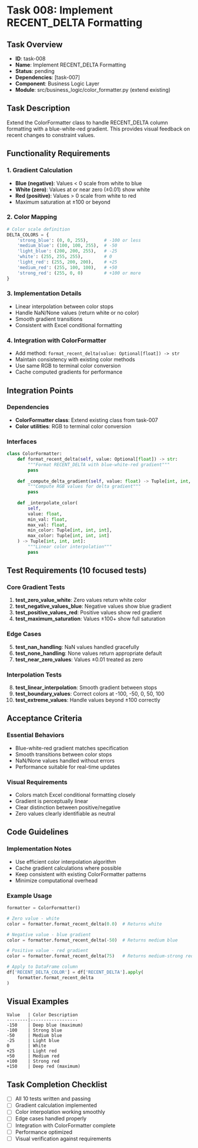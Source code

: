 # Task 008: Implement RECENT_DELTA Formatting

## Task Overview
- **ID**: task-008
- **Name**: Implement RECENT_DELTA Formatting
- **Status**: pending
- **Dependencies**: [task-007]
- **Component**: Business Logic Layer
- **Module**: src/business_logic/color_formatter.py (extend existing)

## Task Description
Extend the ColorFormatter class to handle RECENT_DELTA column formatting with a blue-white-red gradient. This provides visual feedback on recent changes to constraint values.

## Functionality Requirements

### 1. Gradient Calculation
- **Blue (negative)**: Values < 0 scale from white to blue
- **White (zero)**: Values at or near zero (±0.01) show white
- **Red (positive)**: Values > 0 scale from white to red
- Maximum saturation at ±100 or beyond

### 2. Color Mapping
```python
# Color scale definition
DELTA_COLORS = {
    'strong_blue': (0, 0, 255),      # -100 or less
    'medium_blue': (100, 100, 255),  # -50
    'light_blue': (200, 200, 255),   # -25
    'white': (255, 255, 255),        # 0
    'light_red': (255, 200, 200),    # +25
    'medium_red': (255, 100, 100),   # +50
    'strong_red': (255, 0, 0)        # +100 or more
}
```

### 3. Implementation Details
- Linear interpolation between color stops
- Handle NaN/None values (return white or no color)
- Smooth gradient transitions
- Consistent with Excel conditional formatting

### 4. Integration with ColorFormatter
- Add method: `format_recent_delta(value: Optional[float]) -> str`
- Maintain consistency with existing color methods
- Use same RGB to terminal color conversion
- Cache computed gradients for performance

## Integration Points

### Dependencies
- **ColorFormatter class**: Extend existing class from task-007
- **Color utilities**: RGB to terminal color conversion

### Interfaces
```python
class ColorFormatter:
    def format_recent_delta(self, value: Optional[float]) -> str:
        """Format RECENT_DELTA with blue-white-red gradient"""
        pass
    
    def _compute_delta_gradient(self, value: float) -> Tuple[int, int, int]:
        """Compute RGB values for delta gradient"""
        pass
    
    def _interpolate_color(
        self, 
        value: float,
        min_val: float,
        max_val: float,
        min_color: Tuple[int, int, int],
        max_color: Tuple[int, int, int]
    ) -> Tuple[int, int, int]:
        """Linear color interpolation"""
        pass
```

## Test Requirements (10 focused tests)

### Core Gradient Tests
1. **test_zero_value_white**: Zero values return white color
2. **test_negative_values_blue**: Negative values show blue gradient
3. **test_positive_values_red**: Positive values show red gradient
4. **test_maximum_saturation**: Values ±100+ show full saturation

### Edge Cases
5. **test_nan_handling**: NaN values handled gracefully
6. **test_none_handling**: None values return appropriate default
7. **test_near_zero_values**: Values ±0.01 treated as zero

### Interpolation Tests
8. **test_linear_interpolation**: Smooth gradient between stops
9. **test_boundary_values**: Correct colors at -100, -50, 0, 50, 100
10. **test_extreme_values**: Handle values beyond ±100 correctly

## Acceptance Criteria

### Essential Behaviors
- Blue-white-red gradient matches specification
- Smooth transitions between color stops
- NaN/None values handled without errors
- Performance suitable for real-time updates

### Visual Requirements
- Colors match Excel conditional formatting closely
- Gradient is perceptually linear
- Clear distinction between positive/negative
- Zero values clearly identifiable as neutral

## Code Guidelines

### Implementation Notes
- Use efficient color interpolation algorithm
- Cache gradient calculations where possible
- Keep consistent with existing ColorFormatter patterns
- Minimize computational overhead

### Example Usage
```python
formatter = ColorFormatter()

# Zero value - white
color = formatter.format_recent_delta(0.0)  # Returns white

# Negative value - blue gradient
color = formatter.format_recent_delta(-50)  # Returns medium blue

# Positive value - red gradient  
color = formatter.format_recent_delta(75)   # Returns medium-strong red

# Apply to DataFrame column
df['RECENT_DELTA_COLOR'] = df['RECENT_DELTA'].apply(
    formatter.format_recent_delta
)
```

## Visual Examples
```
Value   | Color Description
--------|------------------
-150    | Deep blue (maximum)
-100    | Strong blue
-50     | Medium blue
-25     | Light blue
0       | White
+25     | Light red
+50     | Medium red
+100    | Strong red
+150    | Deep red (maximum)
```

## Task Completion Checklist
- [ ] All 10 tests written and passing
- [ ] Gradient calculation implemented
- [ ] Color interpolation working smoothly
- [ ] Edge cases handled properly
- [ ] Integration with ColorFormatter complete
- [ ] Performance optimized
- [ ] Visual verification against requirements